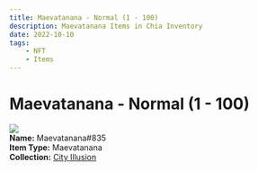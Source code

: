 ```yaml
---
title: Maevatanana - Normal (1 - 100)
description: Maevatanana Items in Chia Inventory
date: 2022-10-10
tags:
    - NFT
    - Items
---
```


# Maevatanana - Normal (1 - 100)
<div class="item_thumbnail">
<img loading="lazy" src="https://n2v534n6gw7celetzvd2cugdugpctixkkpcc2jycqzgtqny3m7nq.arweave.net/bqvd8b41viIsk81HoVDDoZ4poupTxC0nAoZNODcbZ9s"><br/>
<div><strong>Name:</strong> Maevatanana#835</div>
<div><strong>Item Type:</strong> Maevatanana</div>
<div><strong>Collection:</strong> <a href="https://www.spacescan.io/xch/nft/collection/col1lend2dcn558km4wcwta4xnkfv3xpcmlp9kyt0m909emvfxechlyqdl5ndg">City Illusion</a></div>
</div>

